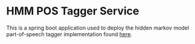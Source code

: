 # HMM POS Tagger Service

This is a spring boot application used to deploy the hidden markov model part-of-speech tagger implementation found [here](https://github.com/AaronCCWong/HMM-POS-Tagger-with-Viterbi-Decoding).
